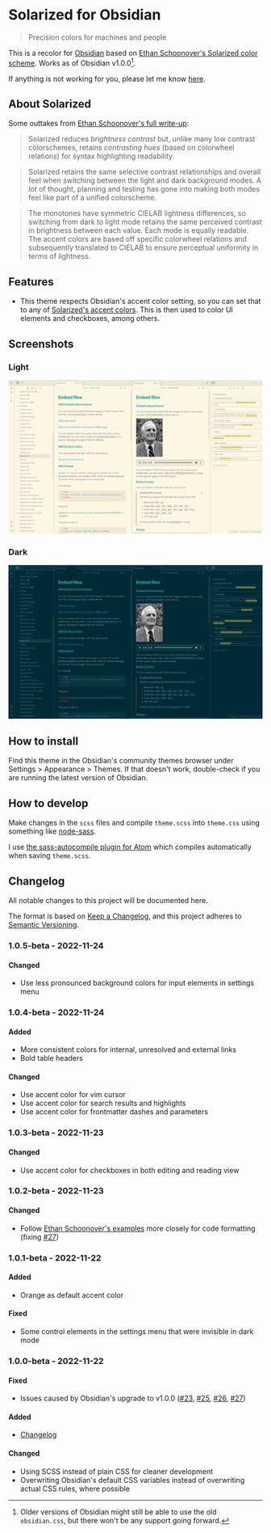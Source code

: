 # Solarized for Obsidian

>Precision colors for machines and people

This is a recolor for [Obsidian](https://obsidian.md/) based on [Ethan Schoonover's Solarized color scheme](https://ethanschoonover.com/solarized/). Works as of Obsidian v1.0.0[^1].

If anything is not working for you, please let me know [here](https://github.com/Slowbad/obsidian-solarized/issues).

[^1]: Older versions of Obsidian might still be able to use the old `obsidian.css`, but there won't be any support going forward.

## About Solarized

Some outtakes from [Ethan Schoonover's full write-up](https://ethanschoonover.com/solarized/#features):

>Solarized reduces _brightness contrast_ but, unlike many low contrast colorschemes, retains _contrasting hues_ (based on colorwheel relations) for syntax highlighting readability.

>Solarized retains the same selective contrast relationships and overall feel when switching between the light and dark background modes. A _lot_ of thought, planning and testing has gone into making both modes feel like part of a unified colorscheme.

>The monotones have symmetric CIELAB lightness differences, so switching from dark to light mode retains the same perceived contrast in brightness between each value. Each mode is equally readable. The accent colors are based off specific colorwheel relations and subsequently translated to CIELAB to ensure perceptual uniformity in terms of lightness.

## Features

- This theme respects Obsidian's accent color setting, so you can set that to any of [Solarized's accent colors](https://ethanschoonover.com/solarized/#the-values). This is then used to color UI elements and checkboxes, among others.

## Screenshots

### Light

![Solarized light for Obsidian](./screenshot-light.png)

### Dark

![Solarized dark for Obsidian](./screenshot-dark.png)

## How to install

Find this theme in the Obsidian's community themes browser under Settings > Appearance > Themes. If that doesn't work, double-check if you are running the latest version of Obsidian.

## How to develop

Make changes in the `scss` files and compile `theme.scss` into `theme.css` using something like [node-sass](https://www.npmjs.com/package/node-sass).

I use [the sass-autocompile plugin for Atom](https://atom.io/packages/sass-autocompile) which compiles automatically when saving `theme.scss`.

## Changelog

All notable changes to this project will be documented here.

The format is based on [Keep a Changelog](https://keepachangelog.com/en/1.0.0/), and this project adheres to [Semantic Versioning](https://semver.org/spec/v2.0.0.html).

### 1.0.5-beta - 2022-11-24

#### Changed

- Use less pronounced background colors for input elements in settings menu

### 1.0.4-beta - 2022-11-24

#### Added

- More consistent colors for internal, unresolved and external links
- Bold table headers

#### Changed

- Use accent color for vim cursor
- Use accent color for search results and highlights
- Use accent color for frontmatter dashes and parameters

### 1.0.3-beta - 2022-11-23

#### Changed

- Use accent color for checkboxes in both editing and reading view

### 1.0.2-beta - 2022-11-23

#### Changed

- Follow [Ethan Schoonover's examples](https://ethanschoonover.com/solarized/#screenshots) more closely for code formatting (fixing [#27](https://github.com/Slowbad/obsidian-solarized/issues/27))

### 1.0.1-beta - 2022-11-22

#### Added

- Orange as default accent color

#### Fixed

- Some control elements in the settings menu that were invisible in dark mode

### 1.0.0-beta - 2022-11-22

#### Fixed

- Issues caused by Obsidian's upgrade to v1.0.0 ([#23](https://github.com/Slowbad/obsidian-solarized/issues/23), [#25](https://github.com/Slowbad/obsidian-solarized/issues/25), [#26](https://github.com/Slowbad/obsidian-solarized/issues/26), [#27](https://github.com/Slowbad/obsidian-solarized/issues/27))

#### Added

- [Changelog](#changelog)

#### Changed

- Using SCSS instead of plain CSS for cleaner development
- Overwriting Obsidian's default CSS variables instead of overwriting actual CSS rules, where possible
